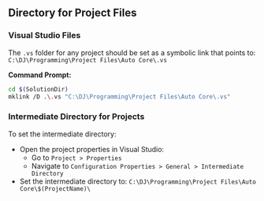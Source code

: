 ## Directory for Project Files
### Visual Studio Files
The `.vs` folder for any project should be set as a symbolic link that points to:
`C:\DJ\Programming\Project Files\Auto Core\.vs`

**Command Prompt:**
```sh
cd $(SolutionDir)
mklink /D .\.vs "C:\DJ\Programming\Project Files\Auto Core\.vs"
```


### Intermediate Directory for Projects
To set the intermediate directory:
- Open the project properties in Visual Studio:
  - Go to `Project > Properties`
  - Navigate to `Configuration Properties > General > Intermediate Directory`
- Set the intermediate directory to:
  `C:\DJ\Programming\Project Files\Auto Core\$(ProjectName)\`
